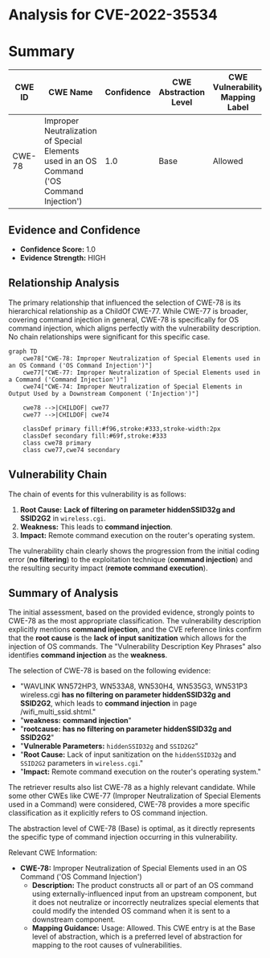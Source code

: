 # Analysis for CVE-2022-35534

# Summary
| CWE ID | CWE Name | Confidence | CWE Abstraction Level | CWE Vulnerability Mapping Label | CWE-Vulnerability Mapping Notes |
|---|---|---|---|---|---|
| CWE-78 | Improper Neutralization of Special Elements used in an OS Command ('OS Command Injection') | 1.0 | Base | Allowed | Primary CWE |

## Evidence and Confidence

*   **Confidence Score:** 1.0
*   **Evidence Strength:** HIGH

## Relationship Analysis
The primary relationship that influenced the selection of CWE-78 is its hierarchical relationship as a ChildOf CWE-77. While CWE-77 is broader, covering command injection in general, CWE-78 is specifically for OS command injection, which aligns perfectly with the vulnerability description. No chain relationships were significant for this specific case.

```mermaid
graph TD
    cwe78["CWE-78: Improper Neutralization of Special Elements used in an OS Command ('OS Command Injection')"]
    cwe77["CWE-77: Improper Neutralization of Special Elements used in a Command ('Command Injection')"]
    cwe74["CWE-74: Improper Neutralization of Special Elements in Output Used by a Downstream Component ('Injection')"]

    cwe78 -->|CHILDOF| cwe77
    cwe77 -->|CHILDOF| cwe74
    
    classDef primary fill:#f96,stroke:#333,stroke-width:2px
    classDef secondary fill:#69f,stroke:#333
    class cwe78 primary
    class cwe77,cwe74 secondary
```

## Vulnerability Chain
The chain of events for this vulnerability is as follows:
1.  **Root Cause:** **Lack of filtering on parameter hiddenSSID32g and SSID2G2** in `wireless.cgi`.
2.  **Weakness:** This leads to **command injection**.
3.  **Impact:** Remote command execution on the router's operating system.

The vulnerability chain clearly shows the progression from the initial coding error (**no filtering**) to the exploitation technique (**command injection**) and the resulting security impact (**remote command execution**).

## Summary of Analysis
The initial assessment, based on the provided evidence, strongly points to CWE-78 as the most appropriate classification. The vulnerability description explicitly mentions **command injection**, and the CVE reference links confirm that the **root cause** is the **lack of input sanitization** which allows for the injection of OS commands. The "Vulnerability Description Key Phrases" also identifies **command injection** as the **weakness**.

The selection of CWE-78 is based on the following evidence:
*   "WAVLINK WN572HP3, WN533A8, WN530H4, WN535G3, WN531P3 wireless.cgi **has no filtering on parameter hiddenSSID32g and SSID2G2**, which leads to **command injection** in page /wifi_multi_ssid.shtml."
*   "**weakness:** **command injection**"
*   "**rootcause:** **has no filtering on parameter hiddenSSID32g and SSID2G2**"
*   "**Vulnerable Parameters:** `hiddenSSID32g` and `SSID2G2`"
*   "**Root Cause:** Lack of input sanitization on the `hiddenSSID32g` and `SSID2G2` parameters in `wireless.cgi`."
*   "**Impact:** Remote command execution on the router's operating system."

The retriever results also list CWE-78 as a highly relevant candidate. While some other CWEs like CWE-77 (Improper Neutralization of Special Elements used in a Command) were considered, CWE-78 provides a more specific classification as it explicitly refers to OS command injection.

The abstraction level of CWE-78 (Base) is optimal, as it directly represents the specific type of command injection occurring in this vulnerability.

Relevant CWE Information:
*   **CWE-78:** Improper Neutralization of Special Elements used in an OS Command ('OS Command Injection')
    *   **Description:** The product constructs all or part of an OS command using externally-influenced input from an upstream component, but it does not neutralize or incorrectly neutralizes special elements that could modify the intended OS command when it is sent to a downstream component.
    *   **Mapping Guidance:** Usage: Allowed. This CWE entry is at the Base level of abstraction, which is a preferred level of abstraction for mapping to the root causes of vulnerabilities.